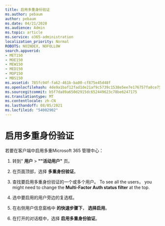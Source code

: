 ```yaml
---
title: 启用多重身份验证
ms.author: pebaum
author: pebaum
ms.date: 04/21/2020
ms.audience: Admin
ms.topic: article
ms.service: o365-administration
localization_priority: Normal
ROBOTS: NOINDEX, NOFOLLOW
search.appverid:
- MET150
- MOE150
- MEW150
- MED150
- MOP150
- MBS150
ms.assetid: 785fc94f-fa62-461b-ba00-cf875e45d48f
ms.openlocfilehash: 4de9a1baf12fad1de21af9c5739c1538e5ee7e176757fa8ce7586aa3a7f2b71f
ms.sourcegitcommit: b5f7da89a650d2915dc652449623c78be6247175
ms.translationtype: MT
ms.contentlocale: zh-CN
ms.lasthandoff: 08/05/2021
ms.locfileid: "54002902"
---
```

# <a name="enable-multi-factor-authentication"></a>启用多重身份验证

若要在客户端中启用多重Microsoft 365 管理中心：

1. 转到" **用户** \> **""活动用户"** 页。
    
2. 在页面顶部，选择 **多重身份验证**。 
    
3. 查找要启用多重身份验证的一个或多个用户。 To see all the users， you might need to change the **Multi-Factor Auth status filter** at the top.
    
4. 选中要启用的用户旁边的复选框。
    
5.  在右侧用户信息窗格中 **的快速步骤下**， **选择启用**。 
    
6. 在打开的对话框中，选择 **启用多重身份验证**。 
    

